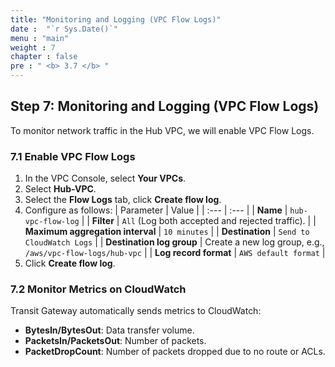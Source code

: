 ```yaml
---
title: "Monitoring and Logging (VPC Flow Logs)"
date :  "`r Sys.Date()`" 
menu : "main"
weight : 7
chapter : false
pre : " <b> 3.7 </b> "
---
```



## Step 7: Monitoring and Logging (VPC Flow Logs)

To monitor network traffic in the Hub VPC, we will enable VPC Flow Logs.

### 7.1 Enable VPC Flow Logs

1.  In the VPC Console, select **Your VPCs**.
2.  Select **Hub-VPC**.
3.  Select the **Flow Logs** tab, click **Create flow log**.
4.  Configure as follows:
    | Parameter | Value |
    | :--- | :--- |
    | **Name** | `hub-vpc-flow-log` |
    | **Filter** | `All` (Log both accepted and rejected traffic). |
    | **Maximum aggregation interval** | `10 minutes` |
    | **Destination** | `Send to CloudWatch Logs` |
    | **Destination log group** | Create a new log group, e.g., `/aws/vpc-flow-logs/hub-vpc` |
    | **Log record format** | `AWS default format` |
5.  Click **Create flow log**.

### 7.2 Monitor Metrics on CloudWatch

Transit Gateway automatically sends metrics to CloudWatch:
- **BytesIn/BytesOut**: Data transfer volume.
- **PacketsIn/PacketsOut**: Number of packets.
- **PacketDropCount**: Number of packets dropped due to no route or ACLs.
